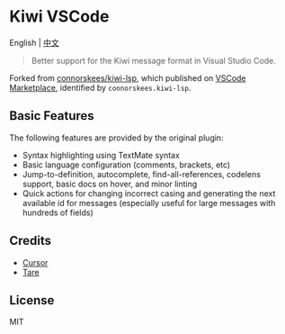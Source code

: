 # Kiwi VSCode

English | [中文](./README.zh-CN.md)

> Better support for the Kiwi message format in Visual Studio Code.

Forked from [connorskees/kiwi-lsp](https://github.com/connorskees/kiwi-lsp), which published on [VSCode Marketplace](https://marketplace.visualstudio.com/items?itemName=connorskees.kiwi-lsp), identified by `connorskees.kiwi-lsp`.

## Basic Features

The following features are provided by the original plugin:

- Syntax highlighting using TextMate syntax
- Basic language configuration (comments, brackets, etc)
- Jump-to-definition, autocomplete, find-all-references, codelens support, basic docs on hover, and minor linting
- Quick actions for changing incorrect casing and generating the next available id for messages (especially useful for large messages with hundreds of fields)

## Credits

- [Cursor](https://www.cursor.com/)
- [Tare](https://www.tare.ai/)

## License

MIT
